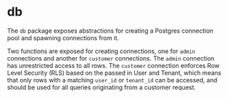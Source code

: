 # db

The `db` package exposes abstractions for creating a Postgres connection pool
and spawning connections from it.

Two functions are exposed for creating connections, one for `admin` connections
and another for `customer` connections. The `admin` connection has unrestricted
access to all rows. The `customer` connection enforces Row Level Security (RLS)
based on the passed in User and Tenant, which means that only rows with a
matching `user_id` or `tenant_id` can be accessed, and should be used for all
queries originating from a customer request.
